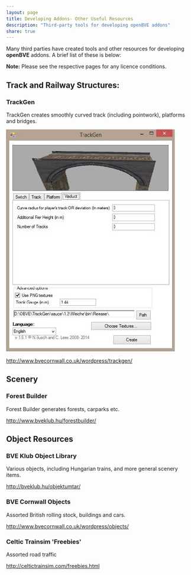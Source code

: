```yaml
---
layout: page
title: Developing Addons- Other Useful Resources
description: "Third-party tools for developing openBVE addons"
share: true
---
```


Many third parties have created tools and other resources for developing **openBVE** addons. A brief list of these is below:

**Note:** Please see the respective pages for any licence conditions.

## Track and Railway Structures:

### TrackGen

TrackGen creates smoothly curved track (including pointwork), platforms and bridges.

<img src="/images/tools/trackgen.jpg" alt="TrackGen Screenshot">

<http://www.bvecornwall.co.uk/wordpress/trackgen/>

## Scenery

### Forest Builder

Forest Builder generates forests, carparks etc.

<http://www.bveklub.hu/forestbuilder/>

## Object Resources

### BVE Klub Object Library

Various objects, including Hungarian trains, and more general scenery items.

<http://bveklub.hu/objektumtar/>

### BVE Cornwall Objects

Assorted British rolling stock, buildings and cars.

<http://www.bvecornwall.co.uk/wordpress/objects/>

### Celtic Trainsim 'Freebies'

Assorted road traffic

<http://celtictrainsim.com/freebies.html>
